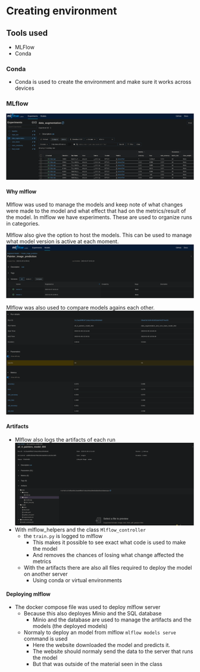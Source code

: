 # Creating environment
## Tools used

- MLFlow
- Conda
### Conda
- Conda is used to create the environment and make sure it works across devices
### MLflow
![mlflow look](attachments/mlflow_look.png)

#### Why mlflow
Mlflow was used to manage the models and keep note of what changes were made to the model and what effect that had on the metrics/result of the model.
In mlflow we have experiments. These are used to organize runs in categories. 


Mlflow also give the option to host the models. This can be used to manage what model version is active at each moment.
![mlflow look](attachments/mlflow_model_hosting.png)

Mlflow was also used to compare models agains each other.
![mlflow look](attachments/mlflow_compare_models.png)

#### Artifacts
- Mlflow also logs the artifacts of each run ![mlflow look](attachments/mlflow_artifacts.png)
- With mlflow_helpers and the class `Mlflow_controller` 
  - the `train.py` is logged to mlflow
    - This makes it possible to see exact what code is used to make the model
    - And removes the chances of losing what change affected the metrics
  - With the artifacts there are also all files required to deploy the model on another server
    - Using conda or virtual environments

#### Deploying mlflow
- The docker compose file was used to deploy mlflow server
  - Because this also deployes Minio and the SQL database
    - Minio and the database are used to manage the artifacts and the models (the deployed models)
  - Normaly to deploy an model from mlflow `mlflow models serve` command is used
    - Here the website downloaded the model and predicts it.
    - The website should normaly send the data to the server that runs the model
    - But that was outside of the material seen in the class

